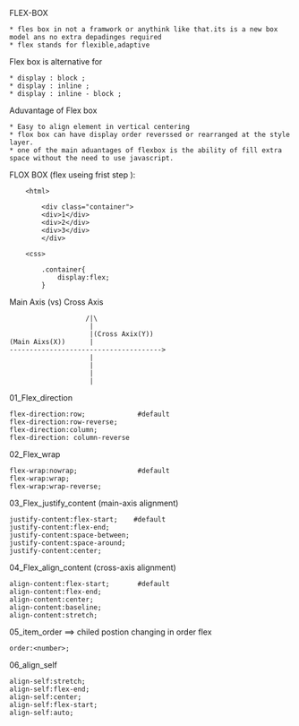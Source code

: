 FLEX-BOX

    * fles box in not a framwork or anythink like that.its is a new box model ans no extra depadinges required
    * flex stands for flexible,adaptive

Flex box is alternative for 

    * display : block ;
    * display : inline ;
    * display : inline - block ;

Aduvantage of Flex box

    * Easy to align element in vertical centering
    * flox box can have display order reverssed or rearranged at the style layer.
    * one of the main aduantages of flexbox is the ability of fill extra space without the need to use javascript.


FLOX BOX  (flex useing frist step ):


        <html>

            <div class="container"> 
            <div>1</div>
            <div>2</div>
            <div>3</div>
            </div>

        <css>

            .container{
                display:flex;
            }


Main Axis (vs) Cross Axis

                       /|\          
                        |          
                        |(Cross Axix(Y))          
    (Main Aixs(X))      |                        
    -------------------------------------->
                        |                        
                        |                        
                        |
                        |        


01_Flex_direction
    
    flex-direction:row;             #default
    flex-direction:row-reverse;
    flex-direction:column;
    flex-direction: column-reverse

02_Flex_wrap

    flex-wrap:nowrap;               #default
    flex-wrap:wrap;
    flex-wrap:wrap-reverse;

03_Flex_justify_content
(main-axis alignment)

    justify-content:flex-start;    #default
    justify-content:flex-end;
    justify-content:space-between;
    justify-content:space-around;
    justify-content:center;

04_Flex_align_content
(cross-axis alignment)

    align-content:flex-start;       #default
    align-content:flex-end;
    align-content:center;
    align-content:baseline;
    align-content:stretch;    


05_item_order  ==> chiled postion changing in order flex

    order:<number>; 


06_align_self

    align-self:stretch;
    align-self:flex-end;
    align-self:center;
    align-self:flex-start;
    align-self:auto;

